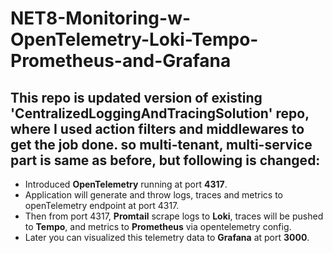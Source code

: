 # NET8-Monitoring-w-OpenTelemetry-Loki-Tempo-Prometheus-and-Grafana
## This repo is updated version of existing 'CentralizedLoggingAndTracingSolution' repo, where I used action filters and middlewares to get the job done. so multi-tenant, multi-service part is same as before, but following is changed:
- Introduced **OpenTelemetry** running at port **4317**.
- Application will generate and throw logs, traces and metrics to openTelemetry endpoint at port 4317.
- Then from port 4317, **Promtail** scrape logs to **Loki**, traces will be pushed to **Tempo**, and metrics to **Prometheus** via opentelemetry config.
- Later you can visualized this telemetry data to **Grafana** at port **3000**.